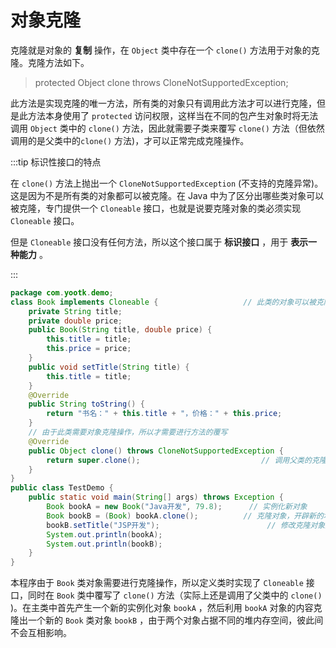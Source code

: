 # 对象克隆

克隆就是对象的 **复制** 操作，在 `Object` 类中存在一个 `clone()` 方法用于对象的克隆。克隆方法如下。

> protected Object clone throws CloneNotSupportedException;

此方法是实现克隆的唯一方法，所有类的对象只有调用此方法才可以进行克隆，但是此方法本身使用了 `protected`
访问权限，这样当在不同的包产生对象时将无法调用 `Object` 类中的 `clone()` 方法，因此就需要子类来覆写 `clone()`
方法（但依然调用的是父类中的`clone()` 方法)，才可以正常完成克隆操作。

:::tip 标识性接口的特点

在 `clone()` 方法上抛出一个 `CloneNotSupportedException` (不支持的克隆异常)。这是因为不是所有类的对象都可以被克隆。在 Java
中为了区分出哪些类对象可以被克隆，专门提供一个 `Cloneable` 接口，也就是说要克隆对象的类必须实现 `Cloneable` 接口。

但是 `Cloneable` 接口没有任何方法，所以这个接口属于 **标识接口** ，用于 **表示一种能力** 。

:::

```java
package com.yootk.demo;
class Book implements Cloneable { 					// 此类的对象可以被克隆
	private String title;
	private double price;
	public Book(String title, double price) {
		this.title = title;
		this.price = price;
	}
	public void setTitle(String title) {
		this.title = title;
	}
	@Override
	public String toString() {
		return "书名：" + this.title + "，价格：" + this.price;
	}
	// 由于此类需要对象克隆操作，所以才需要进行方法的覆写
	@Override
	public Object clone() throws CloneNotSupportedException {
		return super.clone(); 							// 调用父类的克隆方法
	}
}
public class TestDemo {
	public static void main(String[] args) throws Exception {
		Book bookA = new Book("Java开发", 79.8);		// 实例化新对象
		Book bookB = (Book) bookA.clone();			// 克隆对象，开辟新的堆内存空间
		bookB.setTitle("JSP开发");						// 修改克隆对象属性，不影响其他对象
		System.out.println(bookA);
		System.out.println(bookB);
	}
}
```

本程序由于 `Book` 类对象需要进行克隆操作，所以定义类时实现了 `Cloneable` 接口，同时在 `Book` 类中覆写了 `clone()`
方法（实际上还是调用了父类中的 `clone()` )。在主类中首先产生一个新的实例化对象 `bookA` ，然后利用 `bookA`
对象的内容克隆出一个新的 `Book` 类对象 `bookB` ，由于两个对象占据不同的堆内存空间，彼此间不会互相影响。

